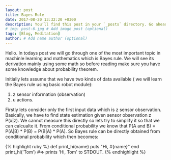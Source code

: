 ```yaml
---
layout: post
title: Bayes Rule
date: 2017-08-20 13:32:20 +0300
description: You’ll find this post in your `_posts` directory. Go ahead and edit it and re-build the site to see your changes. # Add post description (optional)
# img: post-6.jpg # Add image post (optional)
tags: [Blog, Meditation]
author: # Add name author (optional)
---
```


<p>
Hello. In todays post we will go through one of the most important topic in machinle learning and mathematics which is Bayes rule. We will see its derivation mainly using some math so before reading make sure you have some knowledge about probability theorem. 
</p>

Initially lets assume that we have two kinds of data available ( we will learn the Bayes rule using  basic robot module):
1. z sensor information (observation)
2. u actions.
<p>
Firstly lets consider only the first input data which is z sensor observation. Basically, we have to find state estimation given sensor observation z P(x|z). We cannot measure this directly so lets try to simplify it so that we can calcualte it. From conditional probability we know that P(A and B) = P(A|B) * P(B) = P(B|A) * P(A). So Bayes rule can be directly obtained from conditional probability which then becomes:
</p>


{% highlight ruby %}
def print_hi(name)
  puts "Hi, #{name}"
end
print_hi('Tom')
#=> prints 'Hi, Tom' to STDOUT.
{% endhighlight %}
